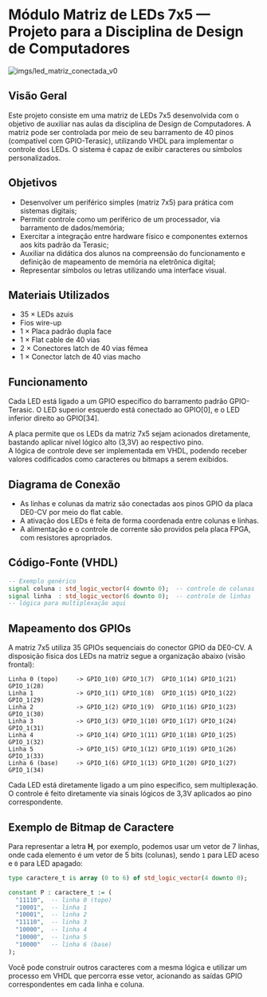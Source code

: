 
# Módulo Matriz de LEDs 7x5 — Projeto para a Disciplina de Design de Computadores

![imgs/led_matriz_conectada_v0](imgs/led_matriz_conectada_v0)

## Visão Geral

Este projeto consiste em uma matriz de LEDs 7x5 desenvolvida com o objetivo de auxiliar nas aulas da disciplina de Design de Computadores. A matriz pode ser controlada por meio de seu barramento de 40 pinos (compatível com GPIO-Terasic), utilizando VHDL para implementar o controle dos LEDs. O sistema é capaz de exibir caracteres ou símbolos personalizados.

## Objetivos

- Desenvolver um periférico simples (matriz 7x5) para prática com sistemas digitais;
- Permitir controle como um periférico de um processador, via barramento de dados/memória;
- Exercitar a integração entre hardware físico e componentes externos aos kits padrão da Terasic;
- Auxiliar na didática dos alunos na compreensão do funcionamento e definição de mapeamento de memória na eletrônica digital;
- Representar símbolos ou letras utilizando uma interface visual.

## Materiais Utilizados

- 35 × LEDs azuis  
- Fios wire-up  
- 1 × Placa padrão dupla face  
- 1 × Flat cable de 40 vias  
- 2 × Conectores latch de 40 vias fêmea  
- 1 × Conector latch de 40 vias macho  

## Funcionamento

Cada LED está ligado a um GPIO específico do barramento padrão GPIO-Terasic. O LED superior esquerdo está conectado ao GPIO[0], e o LED inferior direito ao GPIO[34].

A placa permite que os LEDs da matriz 7x5 sejam acionados diretamente, bastando aplicar nível lógico alto (3,3V) ao respectivo pino.  
A lógica de controle deve ser implementada em VHDL, podendo receber valores codificados como caracteres ou bitmaps a serem exibidos.

## Diagrama de Conexão

- As linhas e colunas da matriz são conectadas aos pinos GPIO da placa DE0-CV por meio do flat cable.  
- A ativação dos LEDs é feita de forma coordenada entre colunas e linhas.  
- A alimentação e o controle de corrente são providos pela placa FPGA, com resistores apropriados.  

## Código-Fonte (VHDL)

```vhdl
-- Exemplo genérico
signal coluna : std_logic_vector(4 downto 0);  -- controle de colunas
signal linha  : std_logic_vector(6 downto 0);  -- controle de linhas
-- lógica para multiplexação aqui
```

## Mapeamento dos GPIOs

A matriz 7x5 utiliza 35 GPIOs sequenciais do conector GPIO da DE0-CV. A disposição física dos LEDs na matriz segue a organização abaixo (visão frontal):

```
Linha 0 (topo)     -> GPIO_1(0) GPIO_1(7)  GPIO_1(14) GPIO_1(21) GPIO_1(28)
Linha 1            -> GPIO_1(1) GPIO_1(8)  GPIO_1(15) GPIO_1(22) GPIO_1(29) 
Linha 2            -> GPIO_1(2) GPIO_1(9)  GPIO_1(16) GPIO_1(23) GPIO_1(30)
Linha 3            -> GPIO_1(3) GPIO_1(10) GPIO_1(17) GPIO_1(24) GPIO_1(31) 
Linha 4            -> GPIO_1(4) GPIO_1(11) GPIO_1(18) GPIO_1(25) GPIO_1(32)
Linha 5            -> GPIO_1(5) GPIO_1(12) GPIO_1(19) GPIO_1(26) GPIO_1(33)
Linha 6 (base)     -> GPIO_1(6) GPIO_1(13) GPIO_1(20) GPIO_1(27) GPIO_1(34) 
```

Cada LED está diretamente ligado a um pino específico, sem multiplexação. O controle é feito diretamente via sinais lógicos de 3,3V aplicados ao pino correspondente.

## Exemplo de Bitmap de Caractere

Para representar a letra **H**, por exemplo, podemos usar um vetor de 7 linhas, onde cada elemento é um vetor de 5 bits (colunas), sendo `1` para LED aceso e `0` para LED apagado:

```vhdl
type caractere_t is array (0 to 6) of std_logic_vector(4 downto 0);

constant P : caractere_t := (
  "11110",  -- linha 0 (topo)
  "10001",  -- linha 1
  "10001",  -- linha 2
  "11110",  -- linha 3
  "10000",  -- linha 4
  "10000",  -- linha 5
  "10000"   -- linha 6 (base)
);
```

Você pode construir outros caracteres com a mesma lógica e utilizar um processo em VHDL que percorra esse vetor, acionando as saídas GPIO correspondentes em cada linha e coluna.
